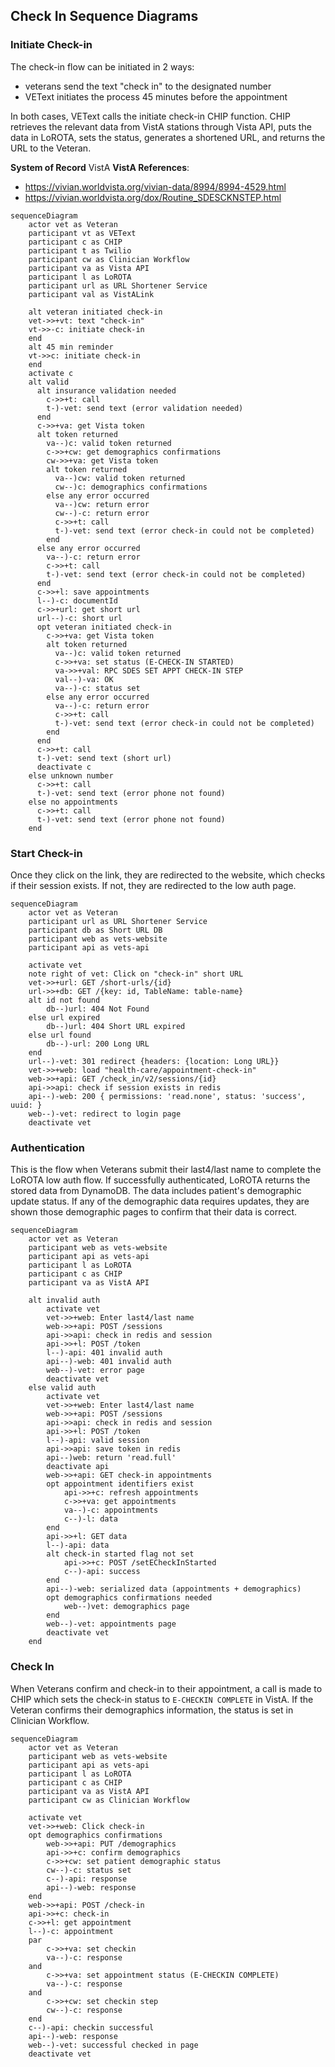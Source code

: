 ## Check In Sequence Diagrams

### Initiate Check-in
The check-in flow can be initiated in 2 ways: 
* veterans send the text "check in" to the designated number
* VEText initiates the process 45 minutes before the appointment

In both cases, VEText calls the initiate check-in CHIP function. CHIP retrieves the relevant data from VistA stations through Vista API, puts the data in LoROTA, sets the status, generates a shortened URL, and returns the URL to the Veteran.

**System of Record** VistA
**VistA References**:
- https://vivian.worldvista.org/vivian-data/8994/8994-4529.html
- https://vivian.worldvista.org/dox/Routine_SDESCKNSTEP.html

```mermaid
sequenceDiagram
    actor vet as Veteran
    participant vt as VEText
    participant c as CHIP
    participant t as Twilio
    participant cw as Clinician Workflow
    participant va as Vista API
    participant l as LoROTA
    participant url as URL Shortener Service
    participant val as VistALink

    alt veteran initiated check-in
    vet->>+vt: text "check-in"
    vt->>-c: initiate check-in
    end
    alt 45 min reminder
    vt->>c: initiate check-in
    end
    activate c
    alt valid
      alt insurance validation needed
        c->>+t: call
        t-)-vet: send text (error validation needed)
      end
      c->>+va: get Vista token
      alt token returned
        va--)c: valid token returned
        c->>+cw: get demographics confirmations
        cw->>+va: get Vista token
        alt token returned
          va--)cw: valid token returned
          cw--)c: demographics confirmations
        else any error occurred
          va--)cw: return error
          cw--)-c: return error
          c->>+t: call
          t-)-vet: send text (error check-in could not be completed)
        end
      else any error occurred
        va--)-c: return error
        c->>+t: call
        t-)-vet: send text (error check-in could not be completed)
      end
      c->>+l: save appointments
      l--)-c: documentId
      c->>+url: get short url
      url--)-c: short url
      opt veteran initiated check-in
        c->>+va: get Vista token
        alt token returned
          va--)c: valid token returned
          c->>+va: set status (E-CHECK-IN STARTED)
          va->>+val: RPC SDES SET APPT CHECK-IN STEP
          val--)-va: OK
          va--)-c: status set
        else any error occurred
          va--)-c: return error
          c->>+t: call
          t-)-vet: send text (error check-in could not be completed)
        end
      end
      c->>+t: call
      t-)-vet: send text (short url)
      deactivate c
    else unknown number
      c->>+t: call
      t-)-vet: send text (error phone not found)
    else no appointments
      c->>+t: call
      t-)-vet: send text (error phone not found)
    end
```

### Start Check-in
Once they click on the link, they are redirected to the website, which checks if their session exists. If not, they are redirected to the low auth page.

```mermaid
sequenceDiagram
    actor vet as Veteran
    participant url as URL Shortener Service
    participant db as Short URL DB
    participant web as vets-website
    participant api as vets-api

    activate vet
    note right of vet: Click on "check-in" short URL
    vet->>+url: GET /short-urls/{id}
    url->>+db: GET /{key: id, TableName: table-name}
    alt id not found 
        db--)url: 404 Not Found
    else url expired
        db--)url: 404 Short URL expired
    else url found
        db--)-url: 200 Long URL
    end
    url--)-vet: 301 redirect {headers: {location: Long URL}}
    vet->>+web: load "health-care/appointment-check-in"
    web->>+api: GET /check_in/v2/sessions/{id}
    api->>api: check if session exists in redis
    api--)-web: 200 { permissions: 'read.none', status: 'success', uuid: }
    web--)-vet: redirect to login page
    deactivate vet
```

### Authentication
This is the flow when Veterans submit their last4/last name to complete the LoROTA low auth flow. If successfully authenticated, LoROTA returns the stored data from DynamoDB. The data includes patient's demographic update status. If any of the demographic data requires updates, they are shown those demographic pages to confirm that their data is correct.

```mermaid
sequenceDiagram
    actor vet as Veteran
    participant web as vets-website
    participant api as vets-api
    participant l as LoROTA
    participant c as CHIP
    participant va as VistA API

    alt invalid auth
        activate vet
        vet->>+web: Enter last4/last name
        web->>+api: POST /sessions
        api->>api: check in redis and session
        api->>+l: POST /token
        l--)-api: 401 invalid auth
        api--)-web: 401 invalid auth
        web--)-vet: error page
        deactivate vet
    else valid auth
        activate vet
        vet->>+web: Enter last4/last name
        web->>+api: POST /sessions
        api->>api: check in redis and session
        api->>+l: POST /token
        l--)-api: valid session
        api->>api: save token in redis
        api--)web: return 'read.full'
        deactivate api
        web->>+api: GET check-in appointments
        opt appointment identifiers exist
            api->>+c: refresh appointments
            c->>+va: get appointments
            va--)-c: appointments
            c--)-l: data
        end
        api->>+l: GET data
        l--)-api: data
        alt check-in started flag not set
            api->>+c: POST /setECheckInStarted
            c--)-api: success
        end
        api--)-web: serialized data (appointments + demographics)
        opt demographics confirmations needed
            web--)vet: demographics page
        end
        web--)-vet: appointments page
        deactivate vet
    end
```

### Check In
When Veterans confirm and check-in to their appointment, a call is made to CHIP which sets the check-in status to `E-CHECKIN COMPLETE` in VistA. If the Veteran confirms their demographics information, the status is set in Clinician Workflow.

```mermaid
sequenceDiagram
    actor vet as Veteran
    participant web as vets-website
    participant api as vets-api
    participant l as LoROTA
    participant c as CHIP
    participant va as VistA API
    participant cw as Clinician Workflow

    activate vet
    vet->>+web: Click check-in
    opt demographics confirmations
        web->>+api: PUT /demographics
        api->>+c: confirm demographics
        c->>+cw: set patient demographic status
        cw--)-c: status set
        c--)-api: response
        api--)-web: response
    end
    web->>+api: POST /check-in
    api->>+c: check-in
    c->>+l: get appointment
    l--)-c: appointment
    par
        c->>+va: set checkin
        va--)-c: response
    and
        c->>+va: set appointment status (E-CHECKIN COMPLETE)
        va--)-c: response
    and
        c->>+cw: set checkin step
        cw--)-c: response
    end
    c--)-api: checkin successful
    api--)-web: response
    web--)-vet: successful checked in page
    deactivate vet
```
